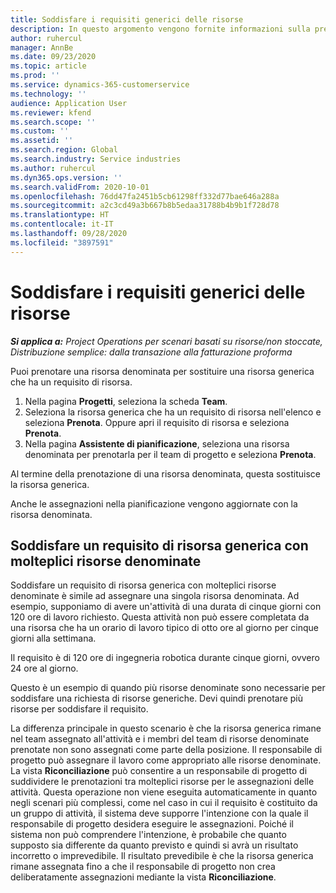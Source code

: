```yaml
---
title: Soddisfare i requisiti generici delle risorse
description: In questo argomento vengono fornite informazioni sulla prenotazione di risorse denominate per un requisito di risorsa generica.
author: ruhercul
manager: AnnBe
ms.date: 09/23/2020
ms.topic: article
ms.prod: ''
ms.service: dynamics-365-customerservice
ms.technology: ''
audience: Application User
ms.reviewer: kfend
ms.search.scope: ''
ms.custom: ''
ms.assetid: ''
ms.search.region: Global
ms.search.industry: Service industries
ms.author: ruhercul
ms.dyn365.ops.version: ''
ms.search.validFrom: 2020-10-01
ms.openlocfilehash: 76dd47fa2451b5cb61298ff332d77bae646a288a
ms.sourcegitcommit: a2c3cd49a3b667b8b5edaa31788b4b9b1f728d78
ms.translationtype: HT
ms.contentlocale: it-IT
ms.lasthandoff: 09/28/2020
ms.locfileid: "3897591"
---
```

# <a name="generic-resource-requirement-fulfillment"></a>Soddisfare i requisiti generici delle risorse

_**Si applica a:** Project Operations per scenari basati su risorse/non stoccate, Distribuzione semplice: dalla transazione alla fatturazione proforma_

Puoi prenotare una risorsa denominata per sostituire una risorsa generica che ha un requisito di risorsa.

1. Nella pagina **Progetti**, seleziona la scheda **Team**.
2. Seleziona la risorsa generica che ha un requisito di risorsa nell'elenco e seleziona **Prenota**. Oppure apri il requisito di risorsa e seleziona **Prenota**.
3. Nella pagina **Assistente di pianificazione**, seleziona una risorsa denominata per prenotarla per il team di progetto e seleziona **Prenota**.

Al termine della prenotazione di una risorsa denominata, questa sostituisce la risorsa generica.

Anche le assegnazioni nella pianificazione vengono aggiornate con la risorsa denominata.

## <a name="fulfill-a-generic-resource-with-multiple-named-resources"></a>Soddisfare un requisito di risorsa generica con molteplici risorse denominate
Soddisfare un requisito di risorsa generica con molteplici risorse denominate è simile ad assegnare una singola risorsa denominata. Ad esempio, supponiamo di avere un'attività di una durata di cinque giorni con 120 ore di lavoro richiesto. Questa attività non può essere completata da una risorsa che ha un orario di lavoro tipico di otto ore al giorno per cinque giorni alla settimana. 

Il requisito è di 120 ore di ingegneria robotica durante cinque giorni, ovvero 24 ore al giorno.

Questo è un esempio di quando più risorse denominate sono necessarie per soddisfare una richiesta di risorse generiche. Devi quindi prenotare più risorse per soddisfare il requisito.

La differenza principale in questo scenario è che la risorsa generica rimane nel team assegnato all'attività e i membri del team di risorse denominate prenotate non sono assegnati come parte della posizione. Il responsabile di progetto può assegnare il lavoro come appropriato alle risorse denominate. La vista **Riconciliazione** può consentire a un responsabile di progetto di suddividere le prenotazioni tra molteplici risorse per le assegnazioni delle attività. Questa operazione non viene eseguita automaticamente in quanto negli scenari più complessi, come nel caso in cui il requisito è costituito da un gruppo di attività, il sistema deve supporre l'intenzione con la quale il responsabile di progetto desidera eseguire le assegnazioni. Poiché il sistema non può comprendere l'intenzione, è probabile che quanto supposto sia differente da quanto previsto e quindi si avrà un risultato incorretto o imprevedibile. Il risultato prevedibile è che la risorsa generica rimane assegnata fino a che il responsabile di progetto non crea deliberatamente assegnazioni mediante la vista **Riconciliazione**.


